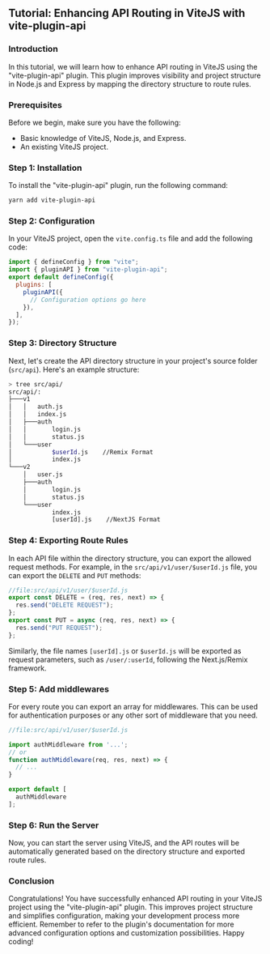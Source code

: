 ## Tutorial: Enhancing API Routing in ViteJS with vite-plugin-api

### Introduction

In this tutorial, we will learn how to enhance API routing in ViteJS using the "vite-plugin-api" plugin. This plugin improves visibility and project structure in Node.js and Express by mapping the directory structure to route rules.

### Prerequisites

Before we begin, make sure you have the following:

- Basic knowledge of ViteJS, Node.js, and Express.
- An existing ViteJS project.

### Step 1: Installation

To install the "vite-plugin-api" plugin, run the following command:

```bash
yarn add vite-plugin-api
```

### Step 2: Configuration

In your ViteJS project, open the `vite.config.ts` file and add the following code:

```js
import { defineConfig } from "vite";
import { pluginAPI } from "vite-plugin-api";
export default defineConfig({
  plugins: [
    pluginAPI({
      // Configuration options go here
    }),
  ],
});
```

### Step 3: Directory Structure

Next, let's create the API directory structure in your project's source folder (`src/api`). Here's an example structure:

```bash
> tree src/api/
src/api/:
├───v1
│   │   auth.js
│   │   index.js
│   ├───auth
│   │       login.js
│   │       status.js
│   └───user
│           $userId.js    //Remix Format
│           index.js
└───v2
    │   user.js
    ├───auth
    │       login.js
    │       status.js
    └───user
            index.js
            [userId].js    //NextJS Format
```

### Step 4: Exporting Route Rules

In each API file within the directory structure, you can export the allowed request methods. For example, in the `src/api/v1/user/$userId.js` file, you can export the `DELETE` and `PUT` methods:

```js
//file:src/api/v1/user/$userId.js
export const DELETE = (req, res, next) => {
  res.send("DELETE REQUEST");
};
export const PUT = async (req, res, next) => {
  res.send("PUT REQUEST");
};
```

Similarly, the file names `[userId].js` or `$userId.js` will be exported as request parameters, such as `/user/:userId`, following the Next.js/Remix framework.

### Step 5: Add middlewares

For every route you can export an array for middlewares. This can be used for authentication purposes or any other sort of middleware that you need.

```js
//file:src/api/v1/user/$userId.js

import authMiddleware from '...';
// or
function authMiddleware(req, res, next) => {
  // ...
}

export default [
  authMiddleware
];
```

### Step 6: Run the Server

Now, you can start the server using ViteJS, and the API routes will be automatically generated based on the directory structure and exported route rules.

### Conclusion

Congratulations! You have successfully enhanced API routing in your ViteJS project using the "vite-plugin-api" plugin. This improves project structure and simplifies configuration, making your development process more efficient.
Remember to refer to the plugin's documentation for more advanced configuration options and customization possibilities.
Happy coding!
